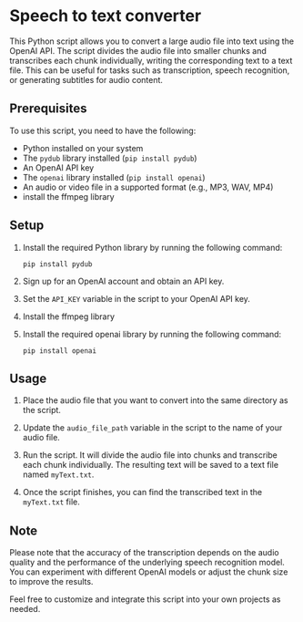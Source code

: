 # Speech to text converter

This Python script allows you to convert a large audio file into text using the OpenAI API. The script divides the audio file into smaller chunks and transcribes each chunk individually, writing the corresponding text to a text file. This can be useful for tasks such as transcription, speech recognition, or generating subtitles for audio content.

## Prerequisites

To use this script, you need to have the following:

- Python installed on your system
- The `pydub` library installed (`pip install pydub`)
- An OpenAI API key
- The `openai` library installed (`pip install openai`)
- An audio or video file in a supported format (e.g., MP3, WAV, MP4)
- install the ffmpeg library

## Setup

1. Install the required Python library by running the following command:
   ```
   pip install pydub
   ```

2. Sign up for an OpenAI account and obtain an API key.

3. Set the `API_KEY` variable in the script to your OpenAI API key.

4. Install the ffmpeg library

5. Install the required openai library by running the following command:
   ```
   pip install openai
   ```
   

## Usage

1. Place the audio file that you want to convert into the same directory as the script.

2. Update the `audio_file_path` variable in the script to the name of your audio file.

3. Run the script. It will divide the audio file into chunks and transcribe each chunk individually. The resulting text will be saved to a text file named `myText.txt`.

4. Once the script finishes, you can find the transcribed text in the `myText.txt` file.

## Note

Please note that the accuracy of the transcription depends on the audio quality and the performance of the underlying speech recognition model. You can experiment with different OpenAI models or adjust the chunk size to improve the results.

Feel free to customize and integrate this script into your own projects as needed.
